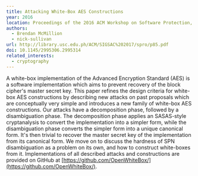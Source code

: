 ```yaml
---
title: Attacking White-Box AES Constructions
year: 2016
location: Proceedings of the 2016 ACM Workshop on Software Protection, pp. 85-90. 2016.
authors: 
  - Brendan McMillion
  - nick-sullivan
url: http://library.usc.edu.ph/ACM/SIGSAC%202017/spro/p85.pdf
doi: 10.1145/2995306.2995314
related_interests:
  - cryptography
---
```


A white-box implementation of the Advanced Encryption Standard (AES) is a software implementation which aims to prevent recovery of the block cipher's master secret key. This paper refines the design criteria for white-box AES constructions by describing new attacks on past proposals which are conceptually very simple and introduces a new family of white-box AES constructions. Our attacks have a decomposition phase, followed by a disambiguation phase. The decomposition phase applies an SASAS-style cryptanalysis to convert the implementation into a simpler form, while the disambiguation phase converts the simpler form into a unique canonical form. It's then trivial to recover the master secret key of the implementation from its canonical form. We move on to discuss the hardness of SPN disambiguation as a problem on its own, and how to construct white-boxes from it. Implementations of all described attacks and constructions are provided on GitHub at [https://github.com/OpenWhiteBox/](https://github.com/OpenWhiteBox/).
